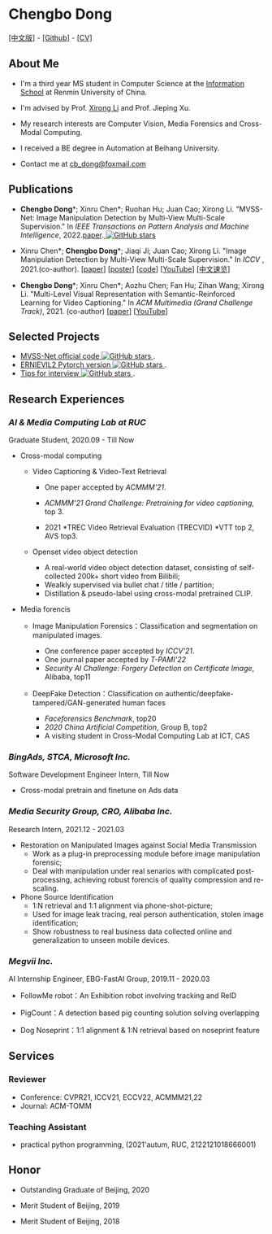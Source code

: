 # **Chengbo Dong**
[[中文版]](ch_index.md) - [[Github]](https://github.com/dong03/) -
[[CV]](Chengbo_Dong_CV.pdf)

## **About Me**
- I'm a third year MS student in Computer Science at the [Information School](http://info.ruc.edu.cn/) at Renmin University of China.

- I'm advised by Prof. [Xirong Li](http://lixirong.net/) and Prof. Jieping Xu. 

- My research interests are Computer Vision, Media Forensics and Cross-Modal Computing.

- I received a BE degree in Automation at Beihang University.

- Contact me at cb_dong@foxmail.com

## **Publications**
- **Chengbo Dong**\*; Xinru Chen\*; Ruohan Hu; Juan Cao; Xirong Li. "MVSS-Net: Image Manipulation Detection by Multi-View Multi-Scale Supervision." In *IEEE Transactions on
Pattern Analysis and Machine Intelligence*, 2022.[paper](https://ieeexplore.ieee.org/document/9789576).<a href="https://github.com/dong03/MVSS-Net/stargazers">
    <img src="https://img.shields.io/github/stars/dong03/MVSS-Net.svg?colorA=orange&colorB=orange&logo=github"
         alt="GitHub stars">
  </a> 

- Xinru Chen\*; **Chengbo Dong**\*; Jiaqi Ji; Juan Cao; Xirong Li. "Image Manipulation Detection by Multi-View Multi-Scale Supervision."
In *ICCV* , 2021.(co-author). [[paper](https://openaccess.thecvf.com/content/ICCV2021/papers/Chen_Image_Manipulation_Detection_by_Multi-View_Multi-Scale_Supervision_ICCV_2021_paper.pdf)] [[poster](mvssnet_poster.pdf)] [[code](https://github.com/dong03/MVSS-Net)] [[YouTube](https://youtu.be/TbZSklpYkeU)] [[中文速览]](https://mp.weixin.qq.com/s/Jkq2gQX-_Ss3kziIJU-oEg) 

- **Chengbo Dong**\*; Xinru Chen\*; Aozhu Chen; Fan Hu; Zihan Wang; Xirong Li. "Multi-Level Visual Representation with Semantic-Reinforced Learning for Video Captioning." In *ACM Multimedia (Grand Challenge Track)*, 2021. (co-author) [[paper]](https://dl.acm.org/doi/10.1145/3474085.3479217) [[YouTube](https://youtu.be/jl-75Sz_QUw)]


## **Selected Projects**

- [MVSS-Net official code](https://github.com/dong03/MVSS-Net)<a href="https://github.com/dong03/MVSS-Net/stargazers">
    <img src="https://img.shields.io/github/stars/dong03/MVSS-Net.svg?colorA=orange&colorB=orange&logo=github"
         alt="GitHub stars">
  </a> . 
- [ERNIEVIL2 Pytorch version](https://github.com/dong03/ERNIEVIL2-pytorch)<a href="https://github.com/dong03/ERNIEVIL2-pytorch/stargazers">
    <img src="https://img.shields.io/github/stars/dong03/ERNIEVIL2-pytorch.svg?colorA=orange&colorB=orange&logo=github"
         alt="GitHub stars">
  </a> . 
- [Tips for interview](https://github.com/dong03/CV_Interview)<a href="https://github.com/dong03/CV_Interview/stargazers">
    <img src="https://img.shields.io/github/stars/dong03/CV_Interview.svg?colorA=orange&colorB=orange&logo=github"
         alt="GitHub stars">
  </a> . 
## **Research Experiences**

### *AI & Media Computing Lab at RUC*
Graduate Student,             2020.09 - Till Now
- Cross-modal computing
    - Video Captioning & Video-Text Retrieval

        - One paper accepted by *ACMMM'21*.

        - *ACMMM'21 Grand Challenge: Pretraining for video captioning*, top 3.
    
        - 2021 *TREC Video Retrieval Evaluation (TRECVID) *VTT top 2, AVS top3.

    - Openset video object detection
        - A real-world video object detection dataset, consisting of self-collected 200k+ short video from Bilibili;
        - Wealkly supervised via bullet chat / title / partition;
        - Distillation \& pseudo-label using cross-modal pretrained CLIP.

- Media forencis
    - Image Manipulation Forensics：Classification and segmentation on manipulated images.

        - One conference paper accepted by *ICCV'21*.
        - One journal paper accepted by *T-PAMI'22*
        - *Security AI Challenge: Forgery Detection on Certificate Image*, Alibaba, top11
    
    - DeepFake Detection：Classification on authentic/deepfake-tampered/GAN-generated human faces

        - *Faceforensics Benchmark*,  top20
        - *2020 China Artificial Competition*, Group B, top2
        - A visiting student in Cross-Modal Computing Lab at ICT, CAS



### *BingAds, STCA, Microsoft Inc.*
Software Development Engineer Intern,  Till Now
- Cross-modal pretrain and finetune on Ads data


### *Media Security Group, CRO, Alibaba Inc.*
Research Intern, 2021.12 - 2021.03
- Restoration on Manipulated Images against Social Media Transmission
    - Work as a plug-in preprocessing module before image manipulation forensic;
    - Deal with manipulation under real senarios with complicated post-processing, achieving robust forencis of quality compression and re-scaling.
- Phone Source Identification
    - 1:N retrieval and 1:1 alignment via phone-shot-picture;
    - Used for image leak tracing, real person authentication, stolen image identification;
    - Show robustness to real business data collected online and generalization to unseen mobile devices.


### *Megvii Inc.*
AI Internship Engineer, EBG-FastAI Group, 2019.11 - 2020.03

- FollowMe robot：An Exhibition robot involving tracking and ReID

- PigCount：A detection based pig counting solution solving overlapping

- Dog Noseprint：1:1 alignment & 1:N retrieval based on noseprint feature


## **Services**
### Reviewer
- Conference: CVPR21, ICCV21, ECCV22, ACMMM21,22
- Journal: ACM-TOMM

### Teaching Assistant
- practical python programming, (2021'autum, RUC, 2122121018666001)

## **Honor**
- Outstanding Graduate of Beijing, 2020

- Merit Student of Beijing, 2019

- Merit Student of Beijing, 2018